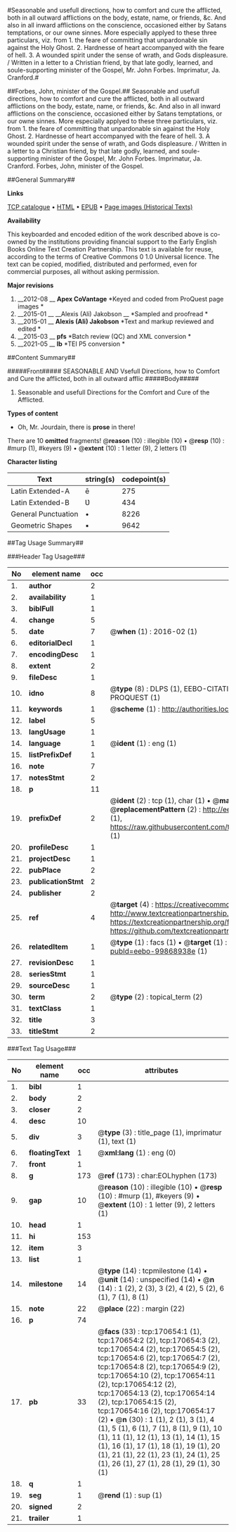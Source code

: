 #Seasonable and usefull directions, how to comfort and cure the afflicted, both in all outward afflictions on the body, estate, name, or friends, &c. And also in all inward afflictions on the conscience, occasioned either by Satans temptations, or our owne sinnes. More especially applyed to these three particulars, viz. from 1. the feare of committing that unpardonable sin against the Holy Ghost. 2. Hardnesse of heart accompanyed with the feare of hell. 3. A wounded spirit under the sense of wrath, and Gods displeasure. / Written in a letter to a Christian friend, by that late godly, learned, and soule-supporting minister of the Gospel, Mr. John Forbes. Imprimatur, Ja. Cranford.#

##Forbes, John, minister of the Gospel.##
Seasonable and usefull directions, how to comfort and cure the afflicted, both in all outward afflictions on the body, estate, name, or friends, &c. And also in all inward afflictions on the conscience, occasioned either by Satans temptations, or our owne sinnes. More especially applyed to these three particulars, viz. from 1. the feare of committing that unpardonable sin against the Holy Ghost. 2. Hardnesse of heart accompanyed with the feare of hell. 3. A wounded spirit under the sense of wrath, and Gods displeasure. / Written in a letter to a Christian friend, by that late godly, learned, and soule-supporting minister of the Gospel, Mr. John Forbes. Imprimatur, Ja. Cranford.
Forbes, John, minister of the Gospel.

##General Summary##

**Links**

[TCP catalogue](http://www.ota.ox.ac.uk/tcp/)  • 
[HTML](http://tei.it.ox.ac.uk/tcp/Texts-HTML/free/A84/A84675.html)  • 
[EPUB](http://tei.it.ox.ac.uk/tcp/Texts-EPUB/free/A84/A84675.epub) • 
[Page images (Historical Texts)](https://historicaltexts.jisc.ac.uk/eebo-99868938e)

**Availability**

This keyboarded and encoded edition of the work described above is co-owned by the
    institutions providing financial support to the Early English Books Online Text Creation
    Partnership. This text is available for reuse, according to the terms of  Creative Commons 0 1.0 Universal
    licence. The text can be copied, modified, distributed and performed, even for commercial
    purposes, all without asking permission.

**Major revisions**

1. __2012-08 __ __Apex CoVantage__ *Keyed and coded from ProQuest page images *
1. __2015-01 __ __Alexis (Ali) Jakobson __ *Sampled and proofread *
1. __2015-01 __ __Alexis (Ali) Jakobson__ *Text and markup reviewed and edited *
1. __2015-03 __ __pfs__ *Batch review (QC) and XML conversion *
1. __2021-05 __ __lb__ *TEI P5 conversion *

##Content Summary##

#####Front#####
SEASONABLE AND Vsefull Directions, how to Comfort and Cure the afflicted, both in all outward afflic
#####Body#####

1. Seasonable and usefull Directions for the Comfort and Cure of the Afflicted.

**Types of content**

  * Oh, Mr. Jourdain, there is **prose** in there!

There are 10 **omitted** fragments! 
 @__reason__ (10) : illegible (10)  •  @__resp__ (10) : #murp (1), #keyers (9)  •  @__extent__ (10) : 1 letter (9), 2 letters (1)

**Character listing**


|Text|string(s)|codepoint(s)|
|---|---|---|
|Latin Extended-A|ē|275|
|Latin Extended-B|Ʋ|434|
|General Punctuation|•|8226|
|Geometric Shapes|▪|9642|

##Tag Usage Summary##

###Header Tag Usage###

|No|element name|occ|attributes|
|---|---|---|---|
|1.|__author__|2||
|2.|__availability__|1||
|3.|__biblFull__|1||
|4.|__change__|5||
|5.|__date__|7| @__when__ (1) : 2016-02 (1)|
|6.|__editorialDecl__|1||
|7.|__encodingDesc__|1||
|8.|__extent__|2||
|9.|__fileDesc__|1||
|10.|__idno__|8| @__type__ (8) : DLPS (1), EEBO-CITATION (1), VID (1), EEBO-PROQUEST (1), STC (3), PROQUEST (1)|
|11.|__keywords__|1| @__scheme__ (1) : http://authorities.loc.gov/ (1)|
|12.|__label__|5||
|13.|__langUsage__|1||
|14.|__language__|1| @__ident__ (1) : eng (1)|
|15.|__listPrefixDef__|1||
|16.|__note__|7||
|17.|__notesStmt__|2||
|18.|__p__|11||
|19.|__prefixDef__|2| @__ident__ (2) : tcp (1), char (1)  •  @__matchPattern__ (2) : ([0-9\-]+):([0-9IVX]+) (1), (.+) (1)  •  @__replacementPattern__ (2) : http://eebo.chadwyck.com/downloadtiff?vid=$1&page=$2 (1), https://raw.githubusercontent.com/textcreationpartnership/Texts/master/tcpchars.xml#$1 (1)|
|20.|__profileDesc__|1||
|21.|__projectDesc__|1||
|22.|__pubPlace__|2||
|23.|__publicationStmt__|2||
|24.|__publisher__|2||
|25.|__ref__|4| @__target__ (4) : https://creativecommons.org/publicdomain/zero/1.0/ (1), http://www.textcreationpartnership.org/docs/. (1), https://textcreationpartnership.org/faq/#faq05 (1), https://github.com/textcreationpartnership (1)|
|26.|__relatedItem__|1| @__type__ (1) : facs (1)  •  @__target__ (1) : https://data.historicaltexts.jisc.ac.uk/view?pubId=eebo-99868938e (1)|
|27.|__revisionDesc__|1||
|28.|__seriesStmt__|1||
|29.|__sourceDesc__|1||
|30.|__term__|2| @__type__ (2) : topical_term (2)|
|31.|__textClass__|1||
|32.|__title__|3||
|33.|__titleStmt__|2||


###Text Tag Usage###

|No|element name|occ|attributes|
|---|---|---|---|
|1.|__bibl__|1||
|2.|__body__|2||
|3.|__closer__|2||
|4.|__desc__|10||
|5.|__div__|3| @__type__ (3) : title_page (1), imprimatur (1), text (1)|
|6.|__floatingText__|1| @__xml:lang__ (1) : eng (0)|
|7.|__front__|1||
|8.|__g__|173| @__ref__ (173) : char:EOLhyphen (173)|
|9.|__gap__|10| @__reason__ (10) : illegible (10)  •  @__resp__ (10) : #murp (1), #keyers (9)  •  @__extent__ (10) : 1 letter (9), 2 letters (1)|
|10.|__head__|1||
|11.|__hi__|153||
|12.|__item__|3||
|13.|__list__|1||
|14.|__milestone__|14| @__type__ (14) : tcpmilestone (14)  •  @__unit__ (14) : unspecified (14)  •  @__n__ (14) : 1 (2), 2 (3), 3 (2), 4 (2), 5 (2), 6 (1), 7 (1), 8 (1)|
|15.|__note__|22| @__place__ (22) : margin (22)|
|16.|__p__|74||
|17.|__pb__|33| @__facs__ (33) : tcp:170654:1 (1), tcp:170654:2 (2), tcp:170654:3 (2), tcp:170654:4 (2), tcp:170654:5 (2), tcp:170654:6 (2), tcp:170654:7 (2), tcp:170654:8 (2), tcp:170654:9 (2), tcp:170654:10 (2), tcp:170654:11 (2), tcp:170654:12 (2), tcp:170654:13 (2), tcp:170654:14 (2), tcp:170654:15 (2), tcp:170654:16 (2), tcp:170654:17 (2)  •  @__n__ (30) : 1 (1), 2 (1), 3 (1), 4 (1), 5 (1), 6 (1), 7 (1), 8 (1), 9 (1), 10 (1), 11 (1), 12 (1), 13 (1), 14 (1), 15 (1), 16 (1), 17 (1), 18 (1), 19 (1), 20 (1), 21 (1), 22 (1), 23 (1), 24 (1), 25 (1), 26 (1), 27 (1), 28 (1), 29 (1), 30 (1)|
|18.|__q__|1||
|19.|__seg__|1| @__rend__ (1) : sup (1)|
|20.|__signed__|2||
|21.|__trailer__|1||
